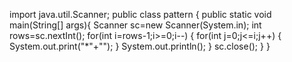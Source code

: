 import java.util.Scanner;
public class pattern
{
public static void main(String[] args){
Scanner sc=new Scanner(System.in);
int rows=sc.nextInt();
for(int i=rows-1;i>=0;i--)
{
for(int j=0;j<=i;j++)
{
System.out.print("*"+"");
}
System.out.println();
}
sc.close();
}
}
